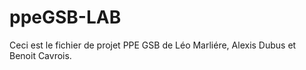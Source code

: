 # ppeGSB-LAB
Ceci est le fichier de projet PPE GSB de Léo Marliére, Alexis Dubus et Benoit Cavrois.
